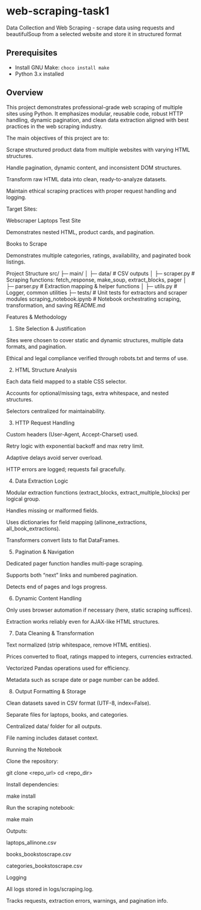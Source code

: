 # web-scraping-task1

Data Collection and Web  Scraping - scrape data using requests and beautifulSoup from a selected website and store it in structured format

## Prerequisites

- Install GNU Make: `choco install make`
- Python 3.x installed

## Overview

This project demonstrates professional-grade web scraping of multiple sites using Python. It emphasizes modular, reusable code, robust HTTP handling, dynamic pagination, and clean data extraction aligned with best practices in the web scraping industry.

The main objectives of this project are to:

Scrape structured product data from multiple websites with varying HTML structures.

Handle pagination, dynamic content, and inconsistent DOM structures.

Transform raw HTML data into clean, ready-to-analyze datasets.

Maintain ethical scraping practices with proper request handling and logging.

Target Sites:

Webscraper Laptops Test Site

Demonstrates nested HTML, product cards, and pagination.

Books to Scrape

Demonstrates multiple categories, ratings, availability, and paginated book listings.


Project Structure
src/
├─ main/
│  ├─ data/                  # CSV outputs
│  ├─ scraper.py             # Scraping functions: fetch_response, make_soup, extract_blocks, pager
│  ├─ parser.py              # Extraction mapping & helper functions
│  ├─ utils.py               # Logger, common utilities
├─ tests/                    # Unit tests for extractors and scraper modules
scraping_notebook.ipynb      # Notebook orchestrating scraping, transformation, and saving
README.md

Features & Methodology
1. Site Selection & Justification

Sites were chosen to cover static and dynamic structures, multiple data formats, and pagination.

Ethical and legal compliance verified through robots.txt and terms of use.

2. HTML Structure Analysis

Each data field mapped to a stable CSS selector.

Accounts for optional/missing tags, extra whitespace, and nested structures.

Selectors centralized for maintainability.

3. HTTP Request Handling

Custom headers (User-Agent, Accept-Charset) used.

Retry logic with exponential backoff and max retry limit.

Adaptive delays avoid server overload.

HTTP errors are logged; requests fail gracefully.

4. Data Extraction Logic

Modular extraction functions (extract_blocks, extract_multiple_blocks) per logical group.

Handles missing or malformed fields.

Uses dictionaries for field mapping (allinone_extractions, all_book_extractions).

Transformers convert lists to flat DataFrames.

5. Pagination & Navigation

Dedicated pager function handles multi-page scraping.

Supports both “next” links and numbered pagination.

Detects end of pages and logs progress.

6. Dynamic Content Handling

Only uses browser automation if necessary (here, static scraping suffices).

Extraction works reliably even for AJAX-like HTML structures.

7. Data Cleaning & Transformation

Text normalized (strip whitespace, remove HTML entities).

Prices converted to float, ratings mapped to integers, currencies extracted.

Vectorized Pandas operations used for efficiency.

Metadata such as scrape date or page number can be added.

8. Output Formatting & Storage

Clean datasets saved in CSV format (UTF-8, index=False).

Separate files for laptops, books, and categories.

Centralized data/ folder for all outputs.

File naming includes dataset context.


Running the Notebook

Clone the repository:

git clone <repo_url>
cd <repo_dir>


Install dependencies:

make install


Run the scraping notebook:

make main


Outputs:

laptops_allinone.csv

books_bookstoscrape.csv

categories_bookstoscrape.csv


Logging

All logs stored in logs/scraping.log.

Tracks requests, extraction errors, warnings, and pagination info.